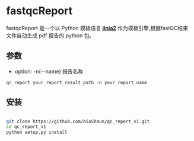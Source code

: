# fastqcReport
fastqcReport 是一个以 Python 模板语言 [**jinja2**](http://jinja.pocoo.org/docs/2.9/) 作为模板引擎,根据fastQC结果文件自动生成 pdf 报告的 python 包。

## 参数
- option: -n(--name) 报告名称

```
qc_report your_report_result_path -n your_report_name
```

## 安装

```bash

git clone https://github.com/bioShaun/qc_report_v1.git
cd qc_report_v1
python setup.py install

```

